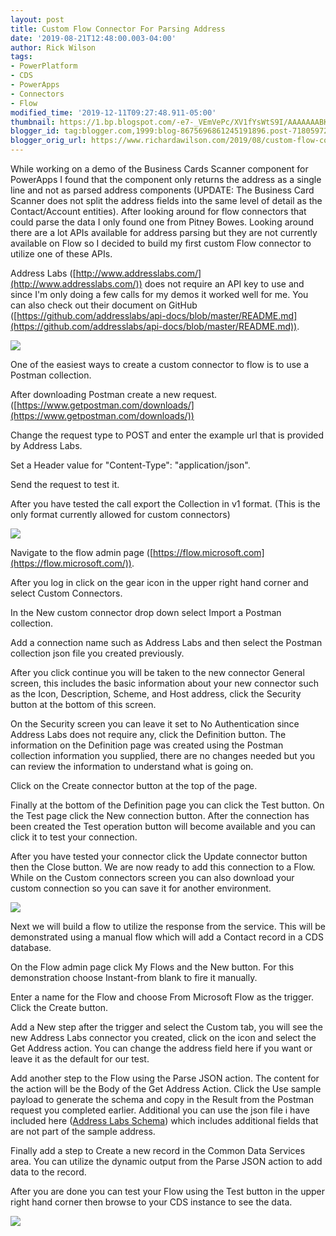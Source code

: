 ```yaml
---
layout: post
title: Custom Flow Connector For Parsing Address
date: '2019-08-21T12:48:00.003-04:00'
author: Rick Wilson
tags:
- PowerPlatform
- CDS
- PowerApps
- Connectors
- Flow
modified_time: '2019-12-11T09:27:48.911-05:00'
thumbnail: https://1.bp.blogspot.com/-e7-_VEmVePc/XV1fYsWtS9I/AAAAAAABKDQ/FJYm09x-sfgup4MtCYOiwgabVqSrfjH6QCLcBGAs/s72-c/addresslabs.png
blogger_id: tag:blogger.com,1999:blog-8675696861245191896.post-7180597267162329900
blogger_orig_url: https://www.richardawilson.com/2019/08/custom-flow-connector-for-parsing.html
---
```


While working on a demo of the Business Cards Scanner component for PowerApps I found that the component only returns the address as a single line and not as parsed address components (UPDATE: The Business Card Scanner does not split the address fields into the same level of detail as the Contact/Account entities).  After looking around for flow connectors that could parse the data I only found one from Pitney Bowes.  Looking around there are a lot APIs available for address parsing but they are not currently available on Flow so I decided to build my first custom Flow connector to utilize one of these APIs.

Address Labs ([http://www.addresslabs.com/](http://www.addresslabs.com/)) does not require an API key to use and since I'm only doing a few calls for my demos it worked well for me.  You can also check out their document on GitHub ([https://github.com/addresslabs/api-docs/blob/master/README.md](https://github.com/addresslabs/api-docs/blob/master/README.md)).

[![](https://1.bp.blogspot.com/-e7-_VEmVePc/XV1fYsWtS9I/AAAAAAABKDQ/FJYm09x-sfgup4MtCYOiwgabVqSrfjH6QCLcBGAs/s640/addresslabs.png)](https://1.bp.blogspot.com/-e7-_VEmVePc/XV1fYsWtS9I/AAAAAAABKDQ/FJYm09x-sfgup4MtCYOiwgabVqSrfjH6QCLcBGAs/s1600/addresslabs.png)

One of the easiest ways to create a custom connector to flow is to use a Postman collection.

After downloading Postman create a new request. ([https://www.getpostman.com/downloads/](https://www.getpostman.com/downloads/))

Change the request type to POST and enter the example url that is provided by Address Labs.

Set a Header value for "Content-Type": "application/json".

Send the request to test it.

After you have tested the call export the Collection in v1 format. (This is the only format currently allowed for custom connectors)

[![](https://1.bp.blogspot.com/-JYsMtdB9nhw/XV1h0eqZ9cI/AAAAAAABKDc/e3cHxFVR8T08yR-0Hc7-lfIRhW4ZtKeewCLcBGAs/s1600/Custom%2BConnector%2BPostman.gif)](https://1.bp.blogspot.com/-JYsMtdB9nhw/XV1h0eqZ9cI/AAAAAAABKDc/e3cHxFVR8T08yR-0Hc7-lfIRhW4ZtKeewCLcBGAs/s1600/Custom%2BConnector%2BPostman.gif)

Navigate to the flow admin page ([https://flow.microsoft.com](https://flow.microsoft.com/)).

After you log in click on the gear icon in the upper right hand corner and select Custom Connectors.

In the New custom connector drop down select Import a Postman collection.

Add a connection name such as Address Labs and then select the Postman collection json file you created previously.

After you click continue you will be taken to the new connector General screen, this includes the basic information about your new connector such as the Icon, Description, Scheme, and Host address, click the Security button at the bottom of this screen.

On the Security screen you can leave it set to No Authentication since Address Labs does not require any, click the Definition button.  The information on the Definition page was created using the Postman collection information you supplied, there are no changes needed but you can review the information to understand what is going on.

Click on the Create connector button at the top of the page.

Finally at the bottom of the Definition page you can click the Test button. On the Test page click the New connection button.  After the connection has been created the Test operation button will become available and you can click it to test your connection.

After you have tested your connector click the Update connector button then the Close button.  We are now ready to add this connection to a Flow.  While on the Custom connectors screen you can also download your custom connection so you can save it for another environment.

[![](https://1.bp.blogspot.com/-7USH9x1bGkU/XV1t748NssI/AAAAAAABKDw/zBwpMVHt2wUI6_uRmfVBVdqS9Fzas99uQCLcBGAs/s1600/Custom%2BConnector%2BCreate%2BConnector.gif)](https://1.bp.blogspot.com/-7USH9x1bGkU/XV1t748NssI/AAAAAAABKDw/zBwpMVHt2wUI6_uRmfVBVdqS9Fzas99uQCLcBGAs/s1600/Custom%2BConnector%2BCreate%2BConnector.gif)

Next we will build a flow to utilize the response from the service.  This will be demonstrated using a manual flow which will add a Contact record in a CDS database.

On the Flow admin page click My Flows and the New button.  For this demonstration choose Instant-from blank to fire it manually.

Enter a name for the Flow and choose From Microsoft Flow as the trigger.  Click the Create button.

Add a New step after the trigger and select the Custom tab, you will see the new Address Labs connector you created, click on the icon and select the Get Address action.  You can change the address field here if you want or leave it as the default for our test.

Add another step to the Flow using the Parse JSON action.  The content for the action will be the Body of the Get Address Action.  Click the Use sample payload to generate the schema and copy in the Result from the Postman request you completed earlier.  Additional you can use the json file i have included here ([Address Labs Schema](https://drive.google.com/file/d/1YwdvC9g1yqPXODbj1Hn2Zov4KTBye9gP/view?usp=sharing)) which includes additional fields that are not part of the sample address.

Finally add a step to Create a new record in the Common Data Services area.  You can utilize the dynamic output from the Parse JSON action to add data to the record.

After you are done you can test your Flow using the Test button in the upper right hand corner then browse to your CDS instance to see the data.

[![](https://1.bp.blogspot.com/-1rjXDQcQD7U/XV11PucXyzI/AAAAAAABKD8/BQr_geS_XS4If8QywZFvSaPW4vfeb-T6ACLcBGAs/s1600/Custom%2BConnector%2BCreate%2BFlow.gif)](https://1.bp.blogspot.com/-1rjXDQcQD7U/XV11PucXyzI/AAAAAAABKD8/BQr_geS_XS4If8QywZFvSaPW4vfeb-T6ACLcBGAs/s1600/Custom%2BConnector%2BCreate%2BFlow.gif)

